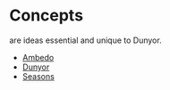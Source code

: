 # Concepts

are ideas essential and unique to Dunyor.

* [Ambedo](./Ambedo.md)
* [Dunyor](./Dunyor.md)
* [Seasons](./Seasons.md)
